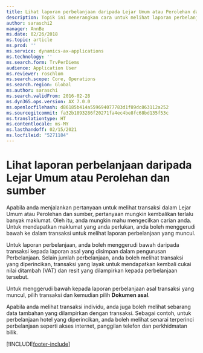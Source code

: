 ```yaml
---
title: Lihat laporan perbelanjaan daripada Lejar Umum atau Perolehan dan sumber
description: Topik ini menerangkan cara untuk melihat laporan perbelanjaan asal bagi transaksi yang muncul.
author: saraschi2
manager: AnnBe
ms.date: 02/26/2018
ms.topic: article
ms.prod: ''
ms.service: dynamics-ax-applications
ms.technology: ''
ms.search.form: TrvPerDiems
audience: Application User
ms.reviewer: roschlom
ms.search.scope: Core, Operations
ms.search.region: Global
ms.author: saraschi
ms.search.validFrom: 2016-02-28
ms.dyn365.ops.version: AX 7.0.0
ms.openlocfilehash: d86185b414a559694077783d1f89dc863112a252
ms.sourcegitcommit: fa32b1893286f20271fa4ec4be8fc68bd135f53c
ms.translationtype: HT
ms.contentlocale: ms-MY
ms.lasthandoff: 02/15/2021
ms.locfileid: "5271184"
---
```

# <a name="view-an-expense-report-from-general-ledger-or-procurement-and-sourcing"></a>Lihat laporan perbelanjaan daripada Lejar Umum atau Perolehan dan sumber

Apabila anda menjalankan pertanyaan untuk melihat transaksi dalam Lejar Umum atau Perolehan dan sumber, pertanyaan mungkin kembalikan terlalu banyak maklumat. Oleh itu, anda mungkin mahu mengecilkan carian anda. Untuk mendapatkan maklumat yang anda perlukan, anda boleh menggerudi bawah ke dalam transaksi untuk melihat laporan perbelanjaan yang muncul.

Untuk laporan perbelanjaan, anda boleh menggerudi bawah daripada transaksi kepada laporan asal yang disimpan dalam pengurusan Perbelanjaan. Selain jumlah perbelanjaan, anda boleh melihat transaksi yang diperincikan, transaksi yang layak untuk mendapatkan kembali cukai nilai ditambah (VAT) dan resit yang dilampirkan kepada perbelanjaan tersebut.

Untuk menggerudi bawah kepada laporan perbelanjaan asal transaksi yang muncul, pilih transaksi dan kemudian pilih **Dokumen asal**.

Apabila anda melihat transaksi individu, anda juga boleh melihat sebarang data tambahan yang dilampirkan dengan transaksi. Sebagai contoh, untuk perbelanjaan hotel yang diperincikan, anda boleh melihat senarai terperinci perbelanjaan seperti akses internet, panggilan telefon dan perkhidmatan bilik.


[!INCLUDE[footer-include](../includes/footer-banner.md)]